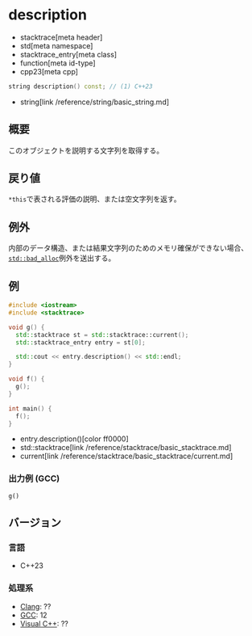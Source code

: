 # description
* stacktrace[meta header]
* std[meta namespace]
* stacktrace_entry[meta class]
* function[meta id-type]
* cpp23[meta cpp]

```cpp
string description() const; // (1) C++23
```
* string[link /reference/string/basic_string.md]

## 概要
このオブジェクトを説明する文字列を取得する。


## 戻り値
`*this`で表される評価の説明、または空文字列を返す。


## 例外
内部のデータ構造、または結果文字列のためのメモリ確保ができない場合、[`std::bad_alloc`](/reference/new/bad_alloc.md)例外を送出する。


## 例
```cpp example
#include <iostream>
#include <stacktrace>

void g() {
  std::stacktrace st = std::stacktrace::current();
  std::stacktrace_entry entry = st[0];

  std::cout << entry.description() << std::endl;
}

void f() {
  g();
}

int main() {
  f();
}
```
* entry.description()[color ff0000]
* std::stacktrace[link /reference/stacktrace/basic_stacktrace.md]
* current[link /reference/stacktrace/basic_stacktrace/current.md]

### 出力例 (GCC)
```
g()
```


## バージョン
### 言語
- C++23

### 処理系
- [Clang](/implementation.md#clang): ??
- [GCC](/implementation.md#gcc): 12
- [Visual C++](/implementation.md#visual_cpp): ??
